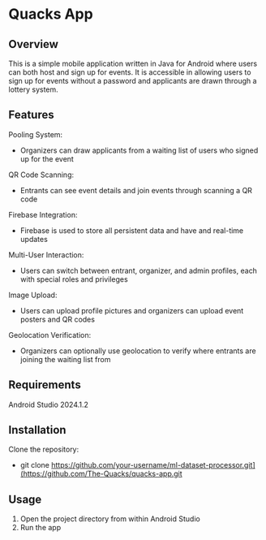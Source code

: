 
# Quacks App
## Overview
This is a simple mobile application written in Java for Android where users can both host and sign up for events. It is accessible in allowing users to sign up for events without a password and applicants are drawn through a lottery system.

## Features
Pooling System:
- Organizers can draw applicants from a waiting list of users who signed up for the event

QR Code Scanning:
- Entrants can see event details and join events through scanning a QR code
  
Firebase Integration:
- Firebase is used to store all persistent data and have and real-time updates
  
Multi-User Interaction:
- Users can switch between entrant, organizer, and admin profiles, each with special roles and privileges
  
Image Upload:
- Users can upload profile pictures and organizers can upload event posters and QR codes

Geolocation Verification:
- Organizers can optionally use geolocation to verify where entrants are joining the waiting list from

## Requirements
Android Studio 2024.1.2

## Installation
Clone the repository:
- git clone https://github.com/your-username/ml-dataset-processor.git](https://github.com/The-Quacks/quacks-app.git

## Usage
1. Open the project directory from within Android Studio
2. Run the app

